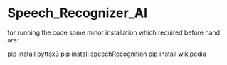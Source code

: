 # Speech_Recognizer_AI

for running the code some minor installation which required before hand are:

pip install pyttsx3
pip install speechRecognition
pip install wikipedia
